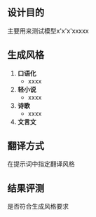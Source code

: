 ## 设计目的

主要用来测试模型x'x'x'xxxxx


## 生成风格
1. **口语化**  
   - xxxx
2. **轻小说**  
   - xxxx
3. **诗歌**  
   - xxxx
4. **文言文**  


## 翻译方式
在提示词中指定翻译风格



## 结果评测

是否符合生成风格要求